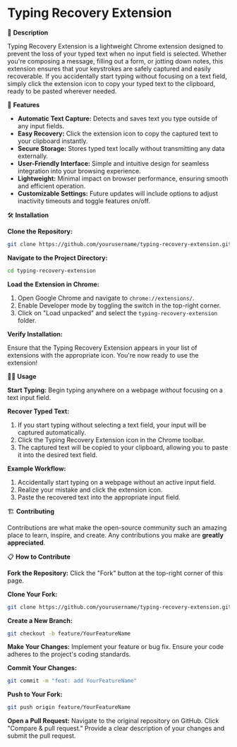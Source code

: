 # Typing Recovery Extension

📄 **Description**

Typing Recovery Extension is a lightweight Chrome extension designed to prevent the loss of your typed text when no input field is selected. Whether you're composing a message, filling out a form, or jotting down notes, this extension ensures that your keystrokes are safely captured and easily recoverable. If you accidentally start typing without focusing on a text field, simply click the extension icon to copy your typed text to the clipboard, ready to be pasted wherever needed.

🚀 **Features**

* **Automatic Text Capture:** Detects and saves text you type outside of any input fields.
* **Easy Recovery:** Click the extension icon to copy the captured text to your clipboard instantly.
* **Secure Storage:** Stores typed text locally without transmitting any data externally.
* **User-Friendly Interface:** Simple and intuitive design for seamless integration into your browsing experience.
* **Lightweight:** Minimal impact on browser performance, ensuring smooth and efficient operation.
* **Customizable Settings:** Future updates will include options to adjust inactivity timeouts and toggle features on/off.

🛠 **Installation**

**Clone the Repository:**

```bash
git clone https://github.com/yourusername/typing-recovery-extension.git
```

**Navigate to the Project Directory:**

```bash
cd typing-recovery-extension
```

**Load the Extension in Chrome:**

1. Open Google Chrome and navigate to `chrome://extensions/`.
2. Enable Developer mode by toggling the switch in the top-right corner.
3. Click on "Load unpacked" and select the `typing-recovery-extension` folder.

**Verify Installation:**

Ensure that the Typing Recovery Extension appears in your list of extensions with the appropriate icon. You're now ready to use the extension!

🧑‍💻 **Usage**

**Start Typing:** Begin typing anywhere on a webpage *without* focusing on a text input field.

**Recover Typed Text:**

1. If you start typing without selecting a text field, your input will be captured automatically.
2. Click the Typing Recovery Extension icon in the Chrome toolbar.
3. The captured text will be copied to your clipboard, allowing you to paste it into the desired text field.


**Example Workflow:**

1. Accidentally start typing on a webpage without an active input field.
2. Realize your mistake and click the extension icon.
3. Paste the recovered text into the appropriate input field.


🏗 **Contributing**

Contributions are what make the open-source community such an amazing place to learn, inspire, and create. Any contributions you make are **greatly appreciated**.

📋 **How to Contribute**

**Fork the Repository:** Click the "Fork" button at the top-right corner of this page.

**Clone Your Fork:**

```bash
git clone https://github.com/yourusername/typing-recovery-extension.git
```

**Create a New Branch:**

```bash
git checkout -b feature/YourFeatureName
```

**Make Your Changes:** Implement your feature or bug fix. Ensure your code adheres to the project's coding standards.

**Commit Your Changes:**

```bash
git commit -m "feat: add YourFeatureName"
```

**Push to Your Fork:**

```bash
git push origin feature/YourFeatureName
```

**Open a Pull Request:** Navigate to the original repository on GitHub. Click "Compare & pull request." Provide a clear description of your changes and submit the pull request.
